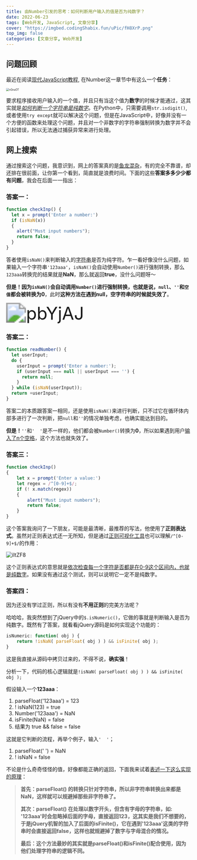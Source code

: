 ```yaml
---
title: 由Number引发的思考：如何判断用户输入的值是否为纯数字？
date: 2022-06-23
tags: [Web开发, JavaScript, 文章分享]
cover: "https://imgbed.codingShabix.fun/uPic/fH8XrP.png"
top_img: false
categories: [文章分享, Web开发]
---
```


## 问题回顾

最近在阅读[现代JavaScript教程](https://javascript.info), 在Number这一章节中有这么一个**任务**：

<img src="https://imgbed.codingShabix.fun/uPic/nGnaOT.png" alt="nGnaOT" style="zoom:50%;" />

要求程序接收用户输入的一个值，并且只有当这个值为**数字**的时候才能通过，这其实就是<u>*如何判断一个字符串是纯数字*</u>。在Python中，只需要调用`str.isdigit()`, 或者使用`try except`就可以解决这个问题，但是在JavaScript中，好像并没有一个方便的函数来处理这个问题，并且对一个非数字的字符串强制转换为数字并不会引起错误，所以无法通过捕获异常来进行处理。

## 网上搜索

通过搜索这个问题，我意识到，网上的答案真的是<u>鱼龙混杂</u>，有的完全不靠谱，却还排在很前面，让你第一个看到，简直就是浪费时间。下面的这些**答案多多少少都有问题**，我会在后面一一指出：

### 答案一：

```js
function checkInp() {
  let x = prompt('Enter a number:')
  if (isNaN(x)) 
  {
    alert("Must input numbers");
    return false;
  }
}
```

答者使用`isNaN()`来判断输入的<u>字符串</u>是否为纯字符。乍一看好像没什么问题，如果输入一个字符串`'123aaa'`，`isNaN()`会自动使用`Number()`进行强制转换，那么`123aaa`转换完的结果就是**NaN**，那么就返回**true**，没什么问题呀～

**但是！**因为`isNaN()`会自动调用`Number()`进行强制转换，也就是说，`null`、`''`和`空值`都会被转换为**0**，此时**这种方法在遇到null，空字符串的时候就失效了**。

<img src="https://imgbed.codingShabix.fun/uPic/pbYjAJ.png" alt="pbYjAJ" style="zoom: 340%;" />

### 答案二：

```js
function readNumber() {
  let userInput;
  do {
    userInput = prompt('Enter a number:');
    if (userInput === null || userInput === '') {
      return null;
    }
  } while (isNaN(userInput));
  return +userInput;
}
```

答案二的本质跟答案一相同，还是使用`isNaN()`来进行判断，只不过它在循环体内部多进行了一次判断，把`null`和`''`的情况单独考虑，也确实能达到目的。

**但是！**`''`和`'  '`是不一样的，他们都会被`Number()`转换为**0**，所以如果遇到用户<u>输入了n个空格</u>，这个方法也就失效了。

### 答案三：

```js
function checkInp()
{
    let x = prompt('Enter a value:')
    let regex = /^[0-9]+$/;
    if (! x.match(regex))
    {
        alert("Must input numbers");
        return false;
    }
}
```

这个答案我询问了一下朋友，可能是最清晰，最推荐的写法，他使用了**正则表达式**。虽然对正则表达式还一无所知，但是通过[正则可视化工具](https://jex.im/regulex/#!flags=&re=%5E(a%7Cb)*%3F%24)也可以理解`/^[0-9]+$/`的作用：

![iItZF8](https://imgbed.codingShabix.fun/uPic/iItZF8.png)

这个正则表达式的意思就是<u>依次检查每一个字符是否都是在0-9这个区间内，也就是纯数字</u>。如果没有通过这个测试，则可以说明它一定不是纯数字。

 ### 答案四：

因为还没有学过正则，所以有没有**不用正则**的完美方法呢？

哈哈哈，我突然想到了jQuery中的`$.isNumeric()`，它做的事就是判断输入是否为纯数字。既然有了答案，就看看jQuery源码是如何实现这个功能的：

```js
isNumeric: function( obj ) {
	return !isNaN( parseFloat( obj ) ) && isFinite( obj );
}
```

这是我直接从源码中拷贝过来的，不得不说，**确实强**！

分析一下，代码的核心逻辑就是`!isNaN( parseFloat( obj ) ) && isFinite( obj );`

假设输入一个**123aaa**：

1. parseFloat('123aaa') = 123
2. ! isNaN(123) = true
3. Number('123aaa') = NaN
4. isFinite(NaN) = false
5. 结果为 true && false = false

这就是它判断的流程，再举个例子，输入`'  '`；

1. parseFloat('  ') = NaN
2. ! isNaN = false

不论是什么奇奇怪怪的值，好像都能正确的返回，下面我来试着<u>表述一下这么实现的原理</u>：

> **首先：parseFloat() 的转换只针对字符串，所以非字符串转换出来都是NaN，这样就可以规避掉那些非字符串了。**
>
> **其次：parseFloat() 在处理以数字开头，但含有字母的字符串，如: '123aaa'时会忽略掉后面的字母，直接返回123，这其实是我们不想要的，于是jQuery机智的加入了后面的isFinite()，它在遇到'123aaa'这类的字符串时会直接返回false，这样也就规避掉了数字与字母混合的情况。**
>
> **最后：这个方法最妙的其实就是parseFloat()和isFinite()配合使用，因为他们处理字符串的逻辑不同。**
